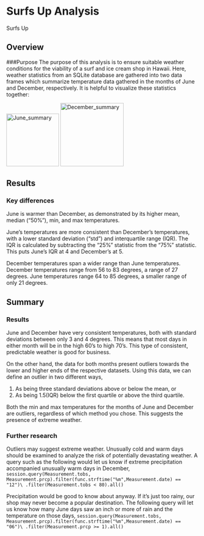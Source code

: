 # Surfs Up Analysis
Surfs Up

## Overview

###Purpose
The purpose of this analysis is to ensure suitable weather conditions for the viability of a surf and ice cream shop in Hawaii. Here, weather statistics from an SQLite database are gathered into two data frames which summarize temperature data gathered in the months of June and December, respectively. It is helpful to visualize these statistics together:

<img width="138" alt="June_summary" src="https://user-images.githubusercontent.com/114126935/205467293-0a06c8dc-94bb-413a-a012-1a1cbc00e533.png">
<img width="166" alt="December_summary" src="https://user-images.githubusercontent.com/114126935/205467296-7e895f0e-0e76-4e81-8806-33733f655a93.png">


## Results

### Key differences
June is warmer than December, as demonstrated by its higher mean, median (“50%”), min, and max temperatures. 

June’s temperatures are more consistent than December’s temperatures, with a lower standard deviation (“std”) and interquartile range (IQR). The IQR is calculated by subtracting the “25%” statistic from the “75%” statistic. This puts June’s IQR at 4 and December’s at 5.  

December temperatures span a wider range than June temperatures. December temperatures range from 56 to 83 degrees, a range of 27 degrees. June temperatures range 64 to 85 degrees, a smaller range of only 21 degrees. 

## Summary

### Results
June and December have very consistent temperatures, both with standard deviations between only 3 and 4 degrees. This means that most days in either month will be in the high 60’s to high 70’s. This type of consistent, predictable weather is good for business. 

On the other hand, the data for both months present outliers towards the lower and higher ends of the respective datasets. Using this data, we can define an outlier in two different ways, 

1. As being three standard deviations above or below the mean, or
2. As being 1.5(IQR) below the first quartile or above the third quartile. 

Both the min and max temperatures for the months of June and December are outliers, regardless of which method you chose. This suggests the presence of extreme weather. 

### Further research
Outliers may suggest extreme weather. Unusually cold and warm days should be examined to analyze the risk of potentially devastating weather. A query such as the following would let us know if extreme precipitation accompanied unusually warm days in December,
`session.query(Measurement.tobs, Measurement.prcp).filter(func.strftime("%m",Measurement.date) == "12")\
                .filter(Measurement.tobs < 80).all()`

Precipitation would be good to know about anyway. If it’s just too rainy, our shop may never become a popular destination. The following query will let us know how many June days saw an inch or more of rain and the temperature on those days,
`session.query(Measurement.tobs, Measurement.prcp).filter(func.strftime("%m",Measurement.date) == "06")\
                .filter(Measurement.prcp >= 1).all()`
